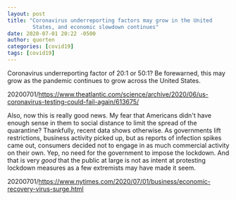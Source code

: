 ```yaml
---
layout: post
title: "Coronavirus underreporting factors may grow in the United
        States, and economic slowdown continues"
date: 2020-07-01 20:22 -0500
author: quorten
categories: [covid19]
tags: [covid19]
---
```


Coronavirus underreporting factor of 20:1 or 50:1?  Be forewarned,
this may grow as the pandemic continues to grow across the United
States.

20200701/https://www.theatlantic.com/science/archive/2020/06/us-coronavirus-testing-could-fail-again/613675/

Also, now this is really good news.  My fear that Americans didn't
have enough sense in them to social distance to limit the spread of
the quarantine?  Thankfully, recent data shows otherwise.  As
governments lift restrictions, business activity picked up, but as
reports of infection spikes came out, consumers decided not to engage
in as much commercial activity on their own.  Yep, no need for the
government to impose the lockdown.  And that is very _good_ that the
public at large is not as intent at protesting lockdown measures as a
few extremists may have made it seem.

20200701/https://www.nytimes.com/2020/07/01/business/economic-recovery-virus-surge.html
